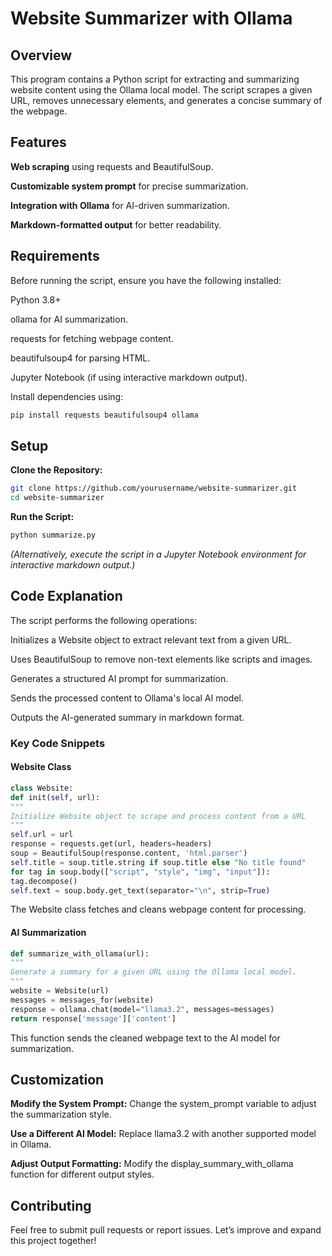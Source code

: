 # Website Summarizer with Ollama

## Overview

This program contains a Python script for extracting and summarizing website content using the Ollama local model. The script scrapes a given URL, removes unnecessary elements, and generates a concise summary of the webpage.

## Features

**Web scraping** using requests and BeautifulSoup.

**Customizable system prompt** for precise summarization.

**Integration with Ollama** for AI-driven summarization.

**Markdown-formatted output** for better readability.

## Requirements

Before running the script, ensure you have the following installed:

Python 3.8+

ollama for AI summarization.

requests for fetching webpage content.

beautifulsoup4 for parsing HTML.

Jupyter Notebook (if using interactive markdown output).

Install dependencies using:

```bash
pip install requests beautifulsoup4 ollama
```

## Setup

**Clone the Repository:**

```bash
git clone https://github.com/yourusername/website-summarizer.git
cd website-summarizer
```

**Run the Script:**

```bash
python summarize.py
```
*(Alternatively, execute the script in a Jupyter Notebook environment for interactive markdown output.)*

## Code Explanation

The script performs the following operations:

Initializes a Website object to extract relevant text from a given URL.

Uses BeautifulSoup to remove non-text elements like scripts and images.

Generates a structured AI prompt for summarization.

Sends the processed content to Ollama's local AI model.

Outputs the AI-generated summary in markdown format.

### Key Code Snippets

#### Website Class

```python
class Website:
def init(self, url):
"""
Initialize Website object to scrape and process content from a URL
"""
self.url = url
response = requests.get(url, headers=headers)
soup = BeautifulSoup(response.content, 'html.parser')
self.title = soup.title.string if soup.title else "No title found"
for tag in soup.body(["script", "style", "img", "input"]):
tag.decompose()
self.text = soup.body.get_text(separator="\n", strip=True)
```

The Website class fetches and cleans webpage content for processing.

#### AI Summarization

```python
def summarize_with_ollama(url):
"""
Generate a summary for a given URL using the Ollama local model.
"""
website = Website(url)
messages = messages_for(website)
response = ollama.chat(model="llama3.2", messages=messages)
return response['message']['content']
```

This function sends the cleaned webpage text to the AI model for summarization.

## Customization

**Modify the System Prompt:** Change the system_prompt variable to adjust the summarization style.

**Use a Different AI Model:** Replace llama3.2 with another supported model in Ollama.

**Adjust Output Formatting:** Modify the display_summary_with_ollama function for different output styles.

## Contributing

Feel free to submit pull requests or report issues. Let’s improve and expand this project together!
